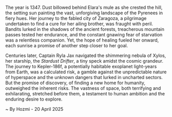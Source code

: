 
The year is 1347.  Dust billowed behind Elara's mule as she crested the hill, the setting sun painting the vast, unforgiving landscape of the Pyrenees in fiery hues.  Her journey to the fabled city of Zaragoza, a pilgrimage undertaken to find a cure for her ailing brother, was fraught with peril.  Bandits lurked in the shadows of the ancient forests, treacherous mountain passes tested her endurance, and the constant gnawing fear of starvation was a relentless companion.  Yet, the hope of healing fueled her onward, each sunrise a promise of another step closer to her goal.

Centuries later, Captain Ryla Jax navigated the shimmering nebula of Xylos, her starship, the *Stardust Drifter*, a tiny speck amidst the cosmic grandeur.  The journey to Kepler-186f, a potentially habitable exoplanet light-years from Earth, was a calculated risk, a gamble against the unpredictable nature of hyperspace and the unknown dangers that lurked in uncharted sectors.  But the promise of discovery, of finding a new home for humanity, outweighed the inherent risks.  The vastness of space, both terrifying and exhilarating, stretched before them, a testament to human ambition and the enduring desire to explore.

~ By Hozmi - 20 April 2025
